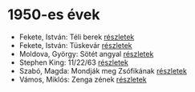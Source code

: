 # 1950-es évek

- Fekete, István: Téli berek [részletek](../_details/Fekete%2C%20Istv%C3%A1n.md#id_267)
- Fekete, István: Tüskevár [részletek](../_details/Fekete%2C%20Istv%C3%A1n.md#id_121)
- Moldova, György: Sötét angyal [részletek](../_details/Moldova%2C%20Gy%C3%B6rgy.md#id_1378)
- Stephen King: 11/22/63 [részletek](../_details/Stephen%20King.md#id_523)
- Szabó, Magda: Mondják meg Zsófikának [részletek](../_details/Szab%C3%B3%2C%20Magda.md#id_1346)
- Vámos, Miklós: Zenga zének [részletek](../_details/V%C3%A1mos%2C%20Mikl%C3%B3s.md#id_604)